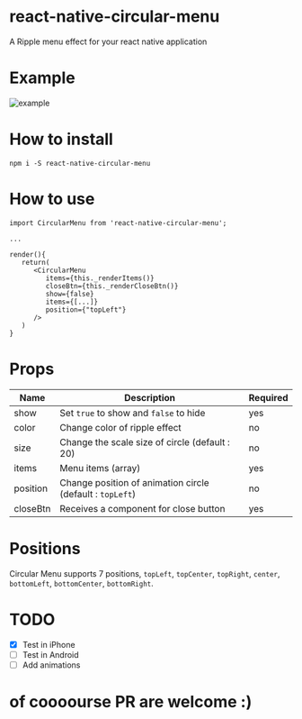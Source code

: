 # react-native-circular-menu

A Ripple menu effect for your react native application

# Example

![example](https://github.com/cinder92/react-native-circular-menu/blob/master/ezgif.com-video-to-gif.gif)

# How to install

`npm i -S react-native-circular-menu` 

# How to use

```
import CircularMenu from 'react-native-circular-menu';

...

render(){
   return(
      <CircularMenu
         items={this._renderItems()}
         closeBtn={this._renderCloseBtn()}
         show={false}
         items={[...]}
         position={"topLeft"}
      />
   )
}
```

# Props

| Name  | Description | Required |
| ----- | ------------| -------- |
| show | Set `true` to show and `false` to hide | yes |
| color | Change color of ripple effect | no |
| size  | Change the scale size of circle (default : 20) | no |
| items | Menu items (array) | yes |
| position | Change position of animation circle (default : `topLeft`) | no |
| closeBtn | Receives a component for close button | yes |

# Positions

Circular Menu supports 7 positions, `topLeft`, `topCenter`, `topRight`, `center`, `bottomLeft`, `bottomCenter`, `bottomRight`.

# TODO
- [x] Test in iPhone 
- [ ] Test in Android
- [ ] Add animations

# of coooourse PR are welcome :)
